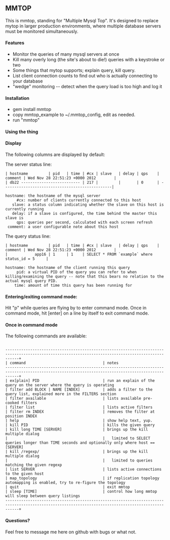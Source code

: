 ## MMTOP
This is mmtop, standing for "Multiple Mysql Top".  It's designed to replace mytop 
in larger production environments, where multiple database servers must be monitored
simultaneously. 

#### Features
  * Monitor the queries of many mysql servers at once
  * Kill many overly long (the site's about to die!) queries with a keystroke or two
  * Some things that mytop supports; explain query, kill query. 
  * List client connection counts to find out who is actually connecting to your database
  * "wedge" monitoring -- detect when the query load is too high and log it

#### Installation

  * gem install mmtop
  * copy mmtop_example to ~/.mmtop_config, edit as needed.
  * run "mmtop"

#### Using the thing

#### Display

The following columns are displayed by default:

The server status line:

```
| hostname         | pid   | time | #cx | slave   | delay | qps    | comment | Wed Nov 28 22:51:23 +0000 2012        |
| db22 -------------------------- | 217 |         |       | 0      | ------------------------------------------------|
```

```
hostname: the hostname of the mysql server
     #cx: number of clients currently connected to this host
   slave: a status column indicating whether the slave on this host is currently running
   delay: if a slave is configured, the time behind the master this slave is
     qps: queries per second, calculated with each screen refresh
 comment: a user configurable note about this host
```

The query status line:

```
| hostname         | pid   | time | #cx | slave   | delay | qps    | comment | Wed Nov 28 22:51:23 +0000 2012        |
|            app16 | 1     | 1    | SELECT * FROM `example` where status_id = 5     |
```

```
hostname: the hostname of the client running this query
     pid: a virtual PID of the query you can refer to when killing/examining the query -- note that this bears no relation to the actual mysql query PID.
    time: amount of time this query has been running for
```

#### Entering/exiting command mode:

Hit "p" while queries are flying by to enter command mode. 
Once in command mode, hit [enter] on a line by itself to exit command mode.


#### Once in command mode

The following commands are available:

```

--------------------------------------------------------------------------------------------------------------------------------------------------+
| command                                  | notes
--------------------------------------------------------------------------------------------------------------------------------------------------+
| ex[plain] PID                            | run an explain of the query on the server where the query is operating
| filter add BLOCK | NAME [INDEX]          | adds a filter to the query list, explained more in the FILTERS section
| filter available                         | lists available pre-cooked filters
| filter list                              | lists active filters
| filter rm INDEX                          | removes the filter at position INDEX
| help                                     | show help text, yup.
| kill PID                                 | kills the given query
| kill long TIME [SERVER]                  | brings up the kill multiple dialog
|                                          |   limited to SELECT queries longer than TIME seconds and optionally only where host == [SERVER] 
| kill /regexp/                            | brings up the kill multiple dialog
|                                          |   limited to queries matching the given regexp
| list SERVER                              | lists active connections to the given host
| map_topology                             | if replication topology automapping is enabled, try to re-figure the topology
| quit                                     | exit mmtop
| sleep [TIME]                             | control how long mmtop will sleep between query listings
--------------------------------------------------------------------------------------------------------------------------------------------------+
```

#### Questions? 
Feel free to message me here on github with bugs or what not. 



